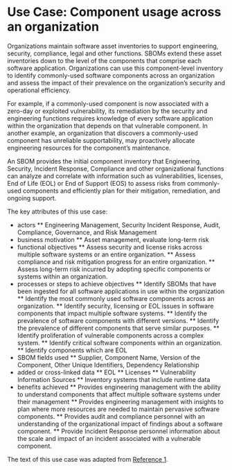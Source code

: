 # Use Case: Component usage across an organization

Organizations maintain software asset inventories to support 
engineering, security, compliance, legal and other functions. 
SBOMs extend these asset inventories down to the level of the components 
that comprise each software application. 
Organizations can use this component-level inventory 
to identify commonly-used software components 
across an organization and 
assess the impact of their prevalence on the organization’s 
security and operational efficiency.

For example, if a commonly-used component is 
now associated with a zero-day or exploited vulnerability, 
its remediation by the security and engineering functions 
requires knowledge of every software application 
within the organization that depends on that vulnerable component. 
In another example, an organization that discovers a 
commonly-used component has unreliable supportability, 
may proactively allocate engineering resources 
for the component’s maintenance.

An SBOM provides the initial component inventory that 
Engineering, Security, Incident Response, 
Compliance and other organizational functions 
can analyze and correlate with information such as vulnerabilities,
licenses, End of Life (EOL) or End of Support (EOS) 
to assess risks from commonly-used components and 
efficiently plan for their mitigation, remediation, and ongoing support.

The key attributes of this use case:

* actors
** Engineering Management, Security Incident Response, Audit, Compliance, Governance, and Risk Management
* business motivation
** Asset management, evaluate long-term risk
* functional objectives
** Assess security and license risks across multiple software systems or an entire organization.
** Assess compliance and risk mitigation progress for an entire organization.
** Assess long-term risk incurred by adopting specific components or systems within an organization.
* processes or steps to achieve objectives
** Identify SBOMs that have been ingested for all software applications in use within the organization
** Identify the most commonly used software components across an organization.
** Identify security, licensing or EOL issues in software components that impact multiple software systems.
** Identify the prevalence of software components with different versions.
** Identify the prevalence of different components that serve similar purposes.
** Identify proliferation of vulnerable components across a complex system.
** Identify critical software components within an organization.
** Identify components which are EOL
* SBOM fields used
** Supplier, Component Name, Version of the Component,
Other Unique Identifiers, Dependency Relationship
* added or cross-linked data
** EOL
** Licenses
** Vulnerability Information Sources 
** Inventory systems that include runtime data
* benefits achieved
** Provides engineering management with the ability to understand components that affect multiple software systems under their management
** Provides engineering management with insights to plan where more resources are needed to maintain pervasive software components.
** Provides audit and compliance personnel with an understanding of the organizational impact of findings about a software component.
** Provide Incident Response personnel information about the scale and impact of an incident associated with a vulnerable component.

The text of this use case was adapted from [Reference 1](./README.md#references).
